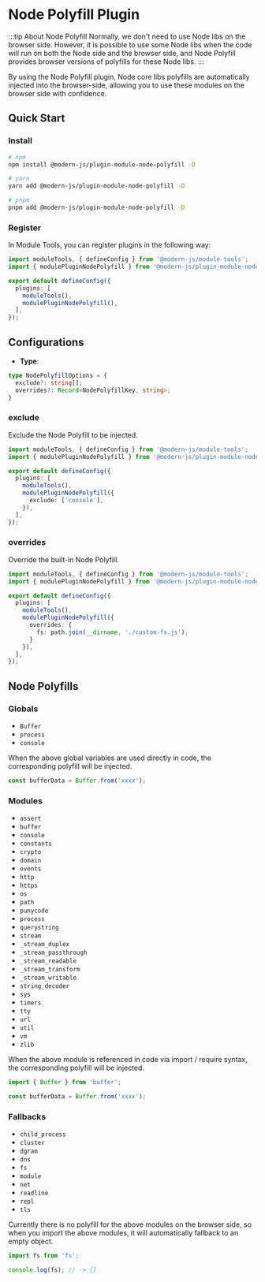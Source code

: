 # Node Polyfill Plugin

:::tip About Node Polyfill
Normally, we don't need to use Node libs on the browser side. However, it is possible to use some Node libs when the code will run on both the Node side and the browser side, and Node Polyfill provides browser versions of polyfills for these Node libs.
:::

By using the Node Polyfill plugin, Node core libs polyfills are automatically injected into the browser-side, allowing you to use these modules on the browser side with confidence.

## Quick Start

### Install

```bash
# npm
npm install @modern-js/plugin-module-node-polyfill -D

# yarn
yarn add @modern-js/plugin-module-node-polyfill -D

# pnpm
pnpm add @modern-js/plugin-module-node-polyfill -D
```

### Register

In Module Tools, you can register plugins in the following way:

```ts
import moduleTools, { defineConfig } from '@modern-js/module-tools';
import { modulePluginNodePolyfill } from '@modern-js/plugin-module-node-polyfill';

export default defineConfig({
  plugins: [
    moduleTools(),
    modulePluginNodePolyfill(),
  ],
});
```

## Configurations

* **Type**:

```ts
type NodePolyfillOptions = {
  exclude?: string[];
  overrides?: Record<NodePolyfillKey, string>;
}
```

### exclude

Exclude the Node Polyfill to be injected.

``` ts focus=7:9
import moduleTools, { defineConfig } from '@modern-js/module-tools';
import { modulePluginNodePolyfill } from '@modern-js/plugin-module-node-polyfill';

export default defineConfig({
  plugins: [
    moduleTools(),
    modulePluginNodePolyfill({
      exclude: ['console'],
    }),
  ],
});
```

### overrides

Override the built-in Node Polyfill.

``` ts focus=7:9
import moduleTools, { defineConfig } from '@modern-js/module-tools';
import { modulePluginNodePolyfill } from '@modern-js/plugin-module-node-polyfill';

export default defineConfig({
  plugins: [
    moduleTools(),
    modulePluginNodePolyfill({
      overrides: {
        fs: path.join(__dirname, './custom-fs.js'),
      }
    }),
  ],
});
```

## Node Polyfills

### Globals

* `Buffer`
* `process`
* `console`

When the above global variables are used directly in code, the corresponding polyfill will be injected.

```ts
const bufferData = Buffer.from('xxxx');
```

### Modules

* `assert`
* `buffer`
* `console`
* `constants`
* `crypto`
* `domain`
* `events`
* `http`
* `https`
* `os`
* `path`
* `punycode`
* `process`
* `querystring`
* `stream`
* `_stream_duplex`
* `_stream_passthrough`
* `_stream_readable`
* `_stream_transform`
* `_stream_writable`
* `string_decoder`
* `sys`
* `timers`
* `tty`
* `url`
* `util`
* `vm`
* `zlib`

When the above module is referenced in code via import / require syntax, the corresponding polyfill will be injected.

```ts
import { Buffer } from 'buffer';

const bufferData = Buffer.from('xxxx');
```

### Fallbacks

* `child_process`
* `cluster`
* `dgram`
* `dns`
* `fs`
* `module`
* `net`
* `readline`
* `repl`
* `tls`

Currently there is no polyfill for the above modules on the browser side, so when you import the above modules, it will automatically fallback to an empty object.

```ts
import fs from 'fs';

console.log(fs); // -> {}
```
